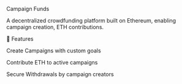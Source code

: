 Campaign Funds

A decentralized crowdfunding platform built on Ethereum, enabling campaign creation, ETH contributions.

🚀 Features

Create Campaigns with custom goals

Contribute ETH to active campaigns

Secure Withdrawals by campaign creators


